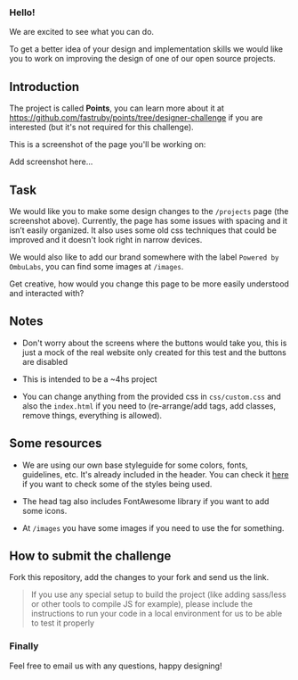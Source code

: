 ### Hello!

We are excited to see what you can do.

To get a better idea of your design and implementation skills we would like you to work on improving the design of one of our open source projects. 

## Introduction

The project is called **Points**, you can learn more about it at https://github.com/fastruby/points/tree/designer-challenge if you are interested (but it's not required for this challenge).

This is a screenshot of the page you'll be working on:

Add screenshot here...

## Task

We would like you to make some design changes to the `/projects` page (the screenshot above). Currently, the page has some issues with spacing and it isn’t easily organized. It also uses some old css techniques that could be improved and it doesn't look right in narrow devices.

We would also like to add our brand somewhere with the label `Powered by OmbuLabs`, you can find some images at `/images`.

Get creative, how would you change this page to be more easily understood and interacted with? 

## Notes

* Don't worry about the screens where the buttons would take you, this is just a mock of the real website only created for this test and the buttons are disabled

* This is intended to be a ~4hs project

* You can change anything from the provided css in `css/custom.css` and also the `index.html` if you need to (re-arrange/add tags, add classes, remove things, everything is allowed).

## Some resources

* We are using our own base styleguide for some colors, fonts, guidelines, etc. It's already included in the header. You can check it [here](http://ombulabs.github.io/styleguide/) if you want to check some of the styles being used.

* The head tag also includes FontAwesome library if you want to add some icons.

* At `/images` you have some images if you need to use the for something.

## How to submit the challenge

Fork this repository, add the changes to your fork and send us the link.

> If you use any special setup to build the project (like adding sass/less or other tools to compile JS for example), please include the instructions to run your code in a local environment for us to be able to test it properly

### Finally

Feel free to email us with any questions, happy designing!
